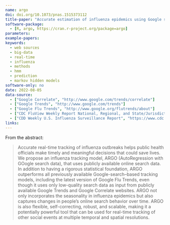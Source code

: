 ```yaml
---
name: argo
doi: doi.org/10.1073/pnas.1515373112
title-paper: "Accurate estimation of influenza epidemics using Google search data via ARGO"
software-package:
  - [R, argo, https://cran.r-project.org/package=argo]
parameters:
example-papers:  
keywords:
  - web sources
  - big-data
  - real-time
  - influenza
  - methods
  - hmm
  - prediction
  - markov hidden models
software-only: no
date: 2022-08-05
data-source:
  - ["Google Correlate", "http://www.google.com/trends/correlate"]
  - ["Google Trends", "http://www.google.com/trends"]
  - ["Google Flu Trends", "http://www.google.org/flutrends/about"]
  - ["CDC FluView Weekly Report National, Regional, and State/Jurisdiction Level Outpatient Illness and Viral Surveillance", "http://gis.cdc.gov/grasp/fluview/fluportaldashboard.html"]
  - ["CDD Weekly U.S. Influenza Surveillance Report", "https://www.cdc.gov/flu/weekly/"]
links:
---
```


From the abstract: 
> Accurate real-time tracking of influenza outbreaks helps public health officials make timely and meaningful decisions that could save lives. We propose an influenza tracking model, ARGO (AutoRegression with GOogle search data), that uses publicly available online search data. In addition to having a rigorous statistical foundation, ARGO outperforms all previously available Google-search–based tracking models, including the latest version of Google Flu Trends, even though it uses only low-quality search data as input from publicly available Google Trends and Google Correlate websites. ARGO not only incorporates the seasonality in influenza epidemics but also captures changes in people’s online search behavior over time. ARGO is also flexible, self-correcting, robust, and scalable, making it a potentially powerful tool that can be used for real-time tracking of other social events at multiple temporal and spatial resolutions.

